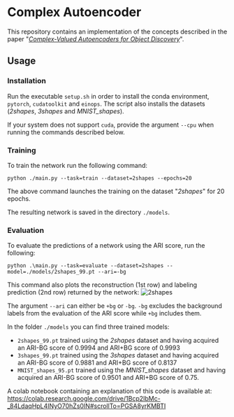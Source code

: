 # Complex Autoencoder

This repository contains an implementation of the concepts described in the paper "[*Complex-Valued Autoencoders for Object Discovery*](https://arxiv.org/abs/2204.02075)".

## Usage

### Installation
Run the executable `setup.sh` in order to install the conda environment, `pytorch`, `cudatoolkit` and `einops`. The script also installs the datasets (*2shapes*, *3shapes* and *MNIST_shapes*).

If your system does not support `cuda`, provide the argument `--cpu` when running the commands described below.

### Training
To train the network run the following command:
```
python ./main.py --task=train --dataset=2shapes --epochs=20
```
The above command launches the training on the dataset "*2shapes*" for 20 epochs.

The resulting network is saved in the directory `./models`.

### Evaluation
To evaluate the predictions of a network using the ARI score, run the following:
```
python .\main.py --task=evaluate --dataset=2shapes --model=./models/2shapes_99.pt --ari=-bg
```
This command also plots the reconstruction (1st row) and labeling prediction (2nd row) returned by the network:
![2shapes](https://github.com/davidebazzana/CAE/assets/61621063/e615e9f2-bfad-46ea-8abb-796ac2d7d5ae)

The argument `--ari` can either be `+bg` or `-bg`. `-bg` excludes the background labels from the evaluation of the ARI score while `+bg` includes them.

In the folder `./models` you can find three trained models:
 - `2shapes_99.pt` trained using the *2shapes* dataset and having acquired an ARI-BG score of 0.9994 and ARI+BG score of 0.9993
 - `3shapes_99.pt` trained using the *3shapes* dataset and having acquired an ARI-BG score of 0.9881 and ARI+BG score of 0.8137
 - `MNIST_shapes_95.pt` trained using the *MNIST_shapes* dataset and having acquired an ARI-BG score of 0.9501 and ARI+BG score of 0.75.

A colab notebook containing an explanation of this code is available at: https://colab.research.google.com/drive/1Bcp2IbMc-_84LdaqHpL4INyO70hZs0IN#scrollTo=PGSA8yrKMBTI
